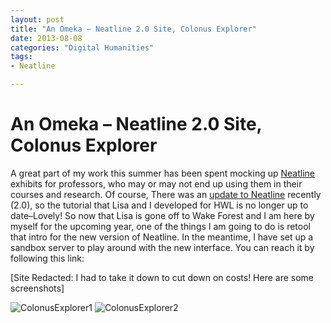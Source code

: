 ```yaml
---
layout: post
title: "An Omeka – Neatline 2.0 Site, Colonus Explorer"
date: 2013-08-08
categories: "Digital Humanities"
tags:
- Neatline

---
```


# An Omeka – Neatline 2.0 Site, Colonus Explorer

A great part of my work this summer has been spent mocking up [Neatline][1] exhibits for professors, who may or may not end up using them in their courses and research. Of course, There was an [update to Neatline][2] recently (2.0), so the tutorial that Lisa and I developed for HWL is no longer up to date–Lovely! So now that Lisa is gone off to Wake Forest and I am here by myself for the upcoming year, one of the things I am going to do is retool that intro for the new version of Neatline. In the meantime, I have set up a sandbox server to play around with the new interface. You can reach it by following this link:

[Site Redacted: I had to take it down to cut down on costs! Here are some screenshots]

![ColonusExplorer1][3] ![ColonusExplorer2][4]

[1]: http://neatline.org/ "Neatline.org"
[2]: http://neatline.org/2013/07/09/announcing-neatline-2-0-0-a-stable-production-ready-release/ "Neatline.org"
[3]: http://danielgriff.in/wp-content/uploads/2014/01/ColonusExplorer1.png
[4]: http://danielgriff.in/wp-content/uploads/2014/01/ColonusExplorer2.png
